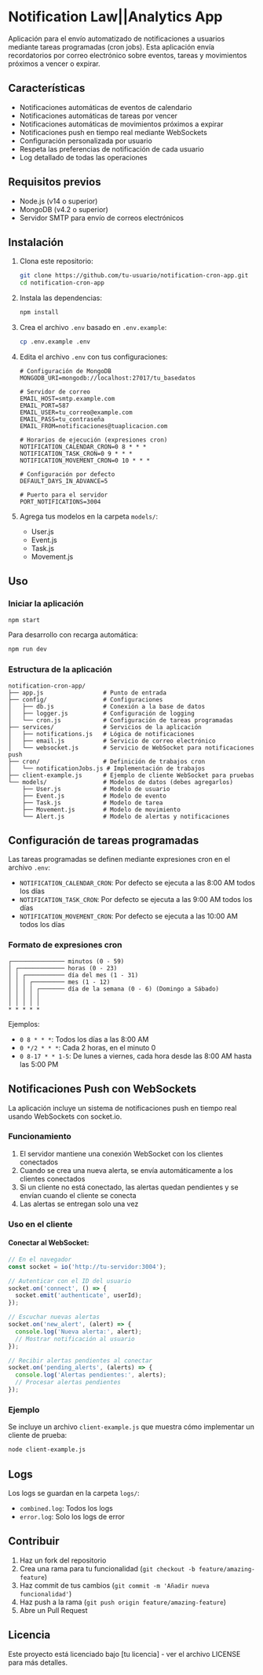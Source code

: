 # Notification Law||Analytics App

Aplicación para el envío automatizado de notificaciones a usuarios mediante tareas programadas (cron jobs). Esta aplicación envía recordatorios por correo electrónico sobre eventos, tareas y movimientos próximos a vencer o expirar.

## Características

- Notificaciones automáticas de eventos de calendario
- Notificaciones automáticas de tareas por vencer
- Notificaciones automáticas de movimientos próximos a expirar
- Notificaciones push en tiempo real mediante WebSockets
- Configuración personalizada por usuario
- Respeta las preferencias de notificación de cada usuario
- Log detallado de todas las operaciones

## Requisitos previos

- Node.js (v14 o superior)
- MongoDB (v4.2 o superior)
- Servidor SMTP para envío de correos electrónicos

## Instalación

1. Clona este repositorio:
   ```bash
   git clone https://github.com/tu-usuario/notification-cron-app.git
   cd notification-cron-app
   ```

2. Instala las dependencias:
   ```bash
   npm install
   ```

3. Crea el archivo `.env` basado en `.env.example`:
   ```bash
   cp .env.example .env
   ```

4. Edita el archivo `.env` con tus configuraciones:
   ```
   # Configuración de MongoDB
   MONGODB_URI=mongodb://localhost:27017/tu_basedatos

   # Servidor de correo
   EMAIL_HOST=smtp.example.com
   EMAIL_PORT=587
   EMAIL_USER=tu_correo@example.com
   EMAIL_PASS=tu_contraseña
   EMAIL_FROM=notificaciones@tuaplicacion.com

   # Horarios de ejecución (expresiones cron)
   NOTIFICATION_CALENDAR_CRON=0 8 * * *
   NOTIFICATION_TASK_CRON=0 9 * * *
   NOTIFICATION_MOVEMENT_CRON=0 10 * * *

   # Configuración por defecto
   DEFAULT_DAYS_IN_ADVANCE=5
   
   # Puerto para el servidor
   PORT_NOTIFICATIONS=3004
   ```

5. Agrega tus modelos en la carpeta `models/`:
   - User.js
   - Event.js
   - Task.js
   - Movement.js

## Uso

### Iniciar la aplicación

```bash
npm start
```

Para desarrollo con recarga automática:

```bash
npm run dev
```

### Estructura de la aplicación

```
notification-cron-app/
├── app.js                 # Punto de entrada
├── config/                # Configuraciones
│   ├── db.js              # Conexión a la base de datos
│   ├── logger.js          # Configuración de logging
│   └── cron.js            # Configuración de tareas programadas
├── services/              # Servicios de la aplicación
│   ├── notifications.js   # Lógica de notificaciones
│   ├── email.js           # Servicio de correo electrónico
│   └── websocket.js       # Servicio de WebSocket para notificaciones push
├── cron/                  # Definición de trabajos cron
│   └── notificationJobs.js # Implementación de trabajos
├── client-example.js      # Ejemplo de cliente WebSocket para pruebas
└── models/                # Modelos de datos (debes agregarlos)
    ├── User.js            # Modelo de usuario
    ├── Event.js           # Modelo de evento
    ├── Task.js            # Modelo de tarea
    ├── Movement.js        # Modelo de movimiento
    └── Alert.js           # Modelo de alertas y notificaciones
```

## Configuración de tareas programadas

Las tareas programadas se definen mediante expresiones cron en el archivo `.env`:

- `NOTIFICATION_CALENDAR_CRON`: Por defecto se ejecuta a las 8:00 AM todos los días
- `NOTIFICATION_TASK_CRON`: Por defecto se ejecuta a las 9:00 AM todos los días
- `NOTIFICATION_MOVEMENT_CRON`: Por defecto se ejecuta a las 10:00 AM todos los días

### Formato de expresiones cron

```
┌─────────────── minutos (0 - 59)
│ ┌───────────── horas (0 - 23)
│ │ ┌─────────── día del mes (1 - 31)
│ │ │ ┌───────── mes (1 - 12)
│ │ │ │ ┌─────── día de la semana (0 - 6) (Domingo a Sábado)
│ │ │ │ │
│ │ │ │ │
* * * * *
```

Ejemplos:
- `0 8 * * *`: Todos los días a las 8:00 AM
- `0 */2 * * *`: Cada 2 horas, en el minuto 0
- `0 8-17 * * 1-5`: De lunes a viernes, cada hora desde las 8:00 AM hasta las 5:00 PM

## Notificaciones Push con WebSockets

La aplicación incluye un sistema de notificaciones push en tiempo real usando WebSockets con socket.io.

### Funcionamiento

1. El servidor mantiene una conexión WebSocket con los clientes conectados
2. Cuando se crea una nueva alerta, se envía automáticamente a los clientes conectados
3. Si un cliente no está conectado, las alertas quedan pendientes y se envían cuando el cliente se conecta
4. Las alertas se entregan solo una vez

### Uso en el cliente

#### Conectar al WebSocket:

```javascript
// En el navegador
const socket = io('http://tu-servidor:3004');

// Autenticar con el ID del usuario
socket.on('connect', () => {
  socket.emit('authenticate', userId);
});

// Escuchar nuevas alertas
socket.on('new_alert', (alert) => {
  console.log('Nueva alerta:', alert);
  // Mostrar notificación al usuario
});

// Recibir alertas pendientes al conectar
socket.on('pending_alerts', (alerts) => {
  console.log('Alertas pendientes:', alerts);
  // Procesar alertas pendientes
});
```

### Ejemplo

Se incluye un archivo `client-example.js` que muestra cómo implementar un cliente de prueba:

```bash
node client-example.js
```

## Logs

Los logs se guardan en la carpeta `logs/`:
- `combined.log`: Todos los logs
- `error.log`: Solo los logs de error

## Contribuir

1. Haz un fork del repositorio
2. Crea una rama para tu funcionalidad (`git checkout -b feature/amazing-feature`)
3. Haz commit de tus cambios (`git commit -m 'Añadir nueva funcionalidad'`)
4. Haz push a la rama (`git push origin feature/amazing-feature`)
5. Abre un Pull Request

## Licencia

Este proyecto está licenciado bajo [tu licencia] - ver el archivo LICENSE para más detalles.